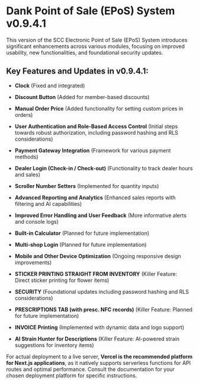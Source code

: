 # Dank Point of Sale (EPoS) System v0.9.4.1

This version of the SCC Electronic Point of Sale (EPoS) System introduces significant enhancements across various modules, focusing on improved usability, new functionalities, and foundational security updates.

## Key Features and Updates in v0.9.4.1:

* **Clock** (Fixed and integrated)

* **Discount Button** (Added for member-based discounts)

* **Manual Order Price** (Added functionality for setting custom prices in orders)

* **User Authentication and Role-Based Access Control** (Initial steps towards robust authorization, including password hashing and RLS considerations)

* **Payment Gateway Integration** (Framework for various payment methods)

* **Dealer Login (Check-in / Check-out)** (Functionality to track dealer hours and sales)

* **Scroller Number Setters** (Implemented for quantity inputs)

* **Advanced Reporting and Analytics** (Enhanced sales reports with filtering and AI capabilities)

* **Improved Error Handling and User Feedback** (More informative alerts and console logs)

* **Built-in Calculator** (Planned for future implementation)

* **Multi-shop Login** (Planned for future implementation)

* **Mobile and Other Device Optimization** (Ongoing responsive design improvements)

* **STICKER PRINTING STRAIGHT FROM INVENTORY** (Killer Feature: Direct sticker printing for flower items)

* **SECURITY** (Foundational updates including password hashing and RLS considerations)

* **PRESCRIPTIONS TAB (with presc. NFC records)** (Killer Feature: Planned for future implementation)

* **INVOICE Printing** (Implemented with dynamic data and logo support)

* **AI Strain Hunter for Descriptions** (Killer Feature: AI-powered strain suggestions for inventory items)

For actual deployment to a live server, **Vercel is the recommended platform for Next.js applications**, as it natively supports serverless functions for API routes and optimal performance. Consult the documentation for your chosen deployment platform for specific instructions.


